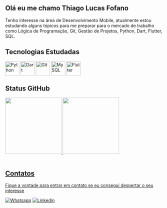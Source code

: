 ## Olá eu me chamo Thiago Lucas Fofano

Tenho interesse na área de Desenvolvimento Mobile, atualmente estou estudando alguns tópicos para me preparar para o mercado de trabalho como Lógica de Programação, Git, Gestão de Projetos, Python, Dart, Flutter, SQL.

## Tecnologias Estudadas
<div style = "display: inline_block">
    <img height="45px" align = "center" alt = "Python" src = "https://cdn.jsdelivr.net/gh/devicons/devicon/icons/python/python-original.svg">
    <img height="45px" align = "center" alt = "Dart" src = "https://cdn.jsdelivr.net/gh/devicons/devicon/icons/dart/dart-original.svg">
    <img height="45px" align = "center" alt = "Git" src = "https://cdn.jsdelivr.net/gh/devicons/devicon/icons/git/git-original.svg">
    <img height="45px" align = "center" alt = "MySQL" src = "https://cdn.jsdelivr.net/gh/devicons/devicon/icons/mysql/mysql-original.svg">
    <img height="45px" align = "center" alt = "Flutter" src = "https://cdn.jsdelivr.net/gh/devicons/devicon/icons/flutter/flutter-original.svg">
</div>

## Status GitHub
<div>
<a href="https://github.com/devv-thiago">
<img height="180em" src="https://github-readme-stats.vercel.app/api/top-langs/?username=devv-thiago&layout=compact&langs_count=7&theme=radical"/>
<img height="180em" src="https://github-readme-stats.vercel.app/api?username=devv-thiago&show_icons=true&theme=radical&include_all_commits=true&count_private=true"/>
</div>


<br/>

## Contatos
Fique a vontade para entrar em contato se eu consegui despertar o seu interesse

[![Whatsapp](https://img.shields.io/badge/WhatsApp-25D366?style=for-the-badge&logo=whatsapp&logoColor=white)](https://wa.me/message/MZCQB3NDX7NJF1)
[![Linkedin](https://img.shields.io/badge/LinkedIn-0077B5?style=for-the-badge&logo=linkedin&logoColor=white)](https://www.linkedin.com/in/thiago-lucas-fofano-b78528202/)



